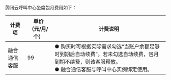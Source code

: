 腾讯云呼叫中心坐席包月费用如下：


| 计费项 | 单价（元/月/个） | 计费说明 |
|---------|---------|---------|
| 融合通信客服 | 99 | ● 购买时可根据实际需求勾选“当账户余额足够时到期后自动续费”。若未勾选自动续费，包月到期不续费，则该客服释放。</br>● 融合通信客服与呼叫中心实例绑定使用。 |

